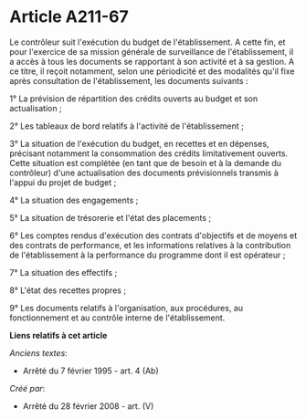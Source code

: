 # Article A211-67

Le contrôleur suit l'exécution du budget de l'établissement. A cette fin, et pour l'exercice de sa mission générale de
surveillance de l'établissement, il a accès à tous les documents se rapportant à son activité et à sa gestion. A ce titre, il
reçoit notamment, selon une périodicité et des modalités qu'il fixe après consultation de l'établissement, les documents
suivants :

1° La prévision de répartition des crédits ouverts au budget et son actualisation ;

2° Les tableaux de bord relatifs à l'activité de l'établissement ;

3° La situation de l'exécution du budget, en recettes et en dépenses, précisant notamment la consommation des crédits
limitativement ouverts. Cette situation est complétée (en tant que de besoin et à la demande du contrôleur) d'une
actualisation des documents prévisionnels transmis à l'appui du projet de budget ;

4° La situation des engagements ;

5° La situation de trésorerie et l'état des placements ;

6° Les comptes rendus d'exécution des contrats d'objectifs et de moyens et des contrats de performance, et les informations
relatives à la contribution de l'établissement à la performance du programme dont il est opérateur ;

7° La situation des effectifs ;

8° L'état des recettes propres ;

9° Les documents relatifs à l'organisation, aux procédures, au fonctionnement et au contrôle interne de l'établissement.

**Liens relatifs à cet article**

_Anciens textes_:

  - Arrêté du 7 février 1995 - art. 4 (Ab)

_Créé par_:

  - Arrêté du 28 février 2008 - art. (V)
